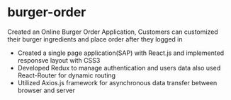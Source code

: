 # burger-order

Created an Online Burger Order Application, Customers can customized their burger ingredients and place order after they
logged in


* Created a single page application(SAP) with React.js and implemented responsve layout with CSS3 
*	Developed Redux to manage authentication and users data also used React-Router for dynamic routing
*	Utilized Axios.js framework for asynchronous data transfer between browser and server

